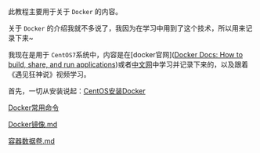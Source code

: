 此教程主要用于关于 `Docker` 的内容。

关于 `Docker` 的介绍我就不多说了，我因为在学习中用到了这个技术，所以用来记录下来~

我现在是用于 `CentOS7`系统中，内容是在[docker官网]([Docker Docs: How to build, share, and run applications](https://docs.docker.com/))或者[中文网](https://vuepress.mirror.docker-practice.com/)中学习并记录下来的，以及跟着《遇见狂神说》视频学习。

首先，一切从安装说起：[CentOS安装Docker](CentOS安装Docker.md)

[Docker常用命令](/Docker常用命令.md)

[Docker镜像.md](/Docker镜像.md)

[容器数据卷.md](/容器数据卷.md)